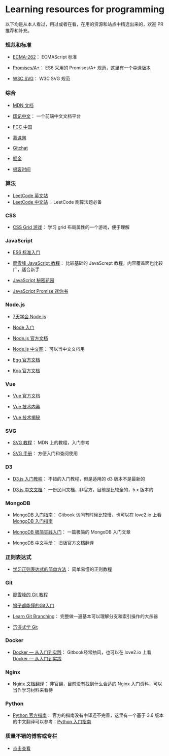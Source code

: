 # Learning resources for programming

以下均是从本人看过，用过或者在看，在用的资源和站点中精选出来的，欢迎 PR 推荐和补充。

### 规范和标准
- [ECMA-262](https://tc39.github.io/ecma262/)：
ECMAScript 标准

- [Promises/A+](https://promisesaplus.com/)：
ES6 采用的 Promises/A+ 规范，这里有一个[中译版本](http://www.ituring.com.cn/article/66566)

- [W3C SVG](https://www.w3.org/Graphics/SVG/)：
W3C SVG 规范

### 综合
- [MDN 文档](https://developer.mozilla.org/zh-CN/)

- [印记中文](https://docschina.org/)：
一个前端中文文档平台

- [FCC 中国](https://www.freecodecamp.one/)

- [慕课网](https://www.imooc.com/)

- [Gitchat](http://gitbook.cn/)

- [掘金](https://juejin.im/)

- [极客时间](https://time.geekbang.org/)

### 算法
- [LeetCode 英文站](https://leetcode.com/)
- [LeetCode 中文站](https://leetcode-cn.com/)：
LeetCode 刷算法题必备

### CSS
- [CSS Grid 游戏](https://cssgridgarden.com/)：
学习 grid 布局属性的一个游戏，便于理解

### JavaScript
- [ES6 标准入门](http://es6.ruanyifeng.com/)

- [廖雪峰 JavaScript 教程](https://www.liaoxuefeng.com/wiki/001434446689867b27157e896e74d51a89c25cc8b43bdb3000)：
比较基础的 JavaScrept 教程，内容覆盖面也比较广，适合新手

- [JavaScript 秘密花园](http://bonsaiden.github.io/JavaScript-Garden/zh/)

- [JavaScript Promise 迷你书](http://liubin.org/promises-book/)

### Node.js
- [7天学会 Node.js](https://www.lvtao.net/content/book/node.js.htm#1)

- [Node 入门](https://www.nodebeginner.org/index-zh-cn.html)

- [Node.js 官方文档](https://nodejs.org/en/docs/)

- [Node.js 中文网](http://nodejs.cn/)：
可以当中文文档用

- [Egg 官方文档](https://eggjs.app/)

- [Koa 官方文档](https://koa.bootcss.com/)

### Vue
- [Vue 官方文档](https://cn.vuejs.org/)

- [Vue 技术内幕](http://hcysun.me/vue-design/)

- [Vue 技术揭秘](https://ustbhuangyi.github.io/vue-analysis/)

### SVG
- [SVG 教程](https://developer.mozilla.org/en-US/docs/Web/SVG/Tutorial)：
MDN 上的教程，入门参考

- [SVG 手册](http://know.webhek.com/svg/svg-home.html)：
方便入门和查阅使用

### D3
- [D3.js 入门教程](http://wiki.jikexueyuan.com/project/d3wiki/)：
不错的入门教程，但是适用的 d3 版本不是最新的

- [D3.js 中文文档](https://d3js.org.cn/)：
一份民间文档，非官方，目前是比较全的，5.x 版本的

### MongoDB
- [MongoDB 入门指南](https://jockchou.gitbooks.io/getting-started-with-mongodb/content/book/introduction.html)：
Gitbook 访问有时候比较慢，也可以在 love2.io 上看 [MongoDB 入门指南](https://love2.io/@funkkiid/doc/Getting-Started-with-MongoDB)

- [MongoDB 极简实践入门](https://github.com/StevenSLXie/Tutorials-for-Web-Developers/blob/master/MongoDB%20%E6%9E%81%E7%AE%80%E5%AE%9E%E8%B7%B5%E5%85%A5%E9%97%A8.md)：
一篇极简的 MongoDB 入门文章

- [MongoDB 中文手册](http://www.mongoing.com/docs/)：
旧版官方文档翻译

### 正则表达式
- [学习正则表达式的简单方法](https://github.com/cdoco/learn-regex-zh)：
简单易懂的正则教程

### Git
- [廖雪峰的 Git 教程](https://www.liaoxuefeng.com/wiki/0013739516305929606dd18361248578c67b8067c8c017b000)

- [猴子都能懂的Git入门](https://backlog.com/git-tutorial/cn/contents/)

- [Learn Git Branching](https://learngitbranching.js.org/)：
完整做一遍基本可以理解分支和索引操作的大杀器

- [沉浸式学 Git](http://igit.linuxtoy.org/index.html)

### Docker
- [Docker — 从入门到实践](https://yeasy.gitbooks.io/docker_practice/content/)：
Gitbook经常抽风，也可以在 love2.io 上看 [Docker — 从入门到实践](https://love2.io/@ayamefing/doc/docker_practice)

### Nginx
- [Nginx 文档翻译](https://docshome.gitbooks.io/nginx-docs/content/)：
非官翻，目前没有找到什么合适的 Nginx 入门资料，可以当作学习材料来看待

### Python
- [Python 官方指南](https://docs.python.org/3/tutorial/index.html)：
官方的指南没有中译还不完善，这里有一个基于 3.6 版本的中文翻译可以参考：[Python 入门指南](http://www.pythondoc.com/pythontutorial3/index.html)

### 质量不错的博客或专栏
- [点击查看](https://github.com/Samhanx/Program-Learning-Resources/blob/master/Remarked-Blogs.md)
